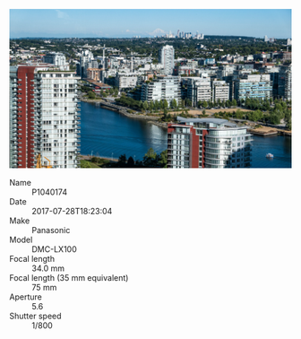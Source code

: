 [![P1040174](/photos/hd/P1040174.jpg)](/photos/full/P1040174.jpg?raw=true)

<dl>
  <dt>Name</dt>
  <dd>P1040174</dd>
  <dt>Date</dt>
  <dd>2017-07-28T18:23:04</dd>
  <dt>Make</dt>
  <dd>Panasonic</dd>
  <dt>Model</dt>
  <dd>DMC-LX100</dd>
  <dt>Focal length</dt>
  <dd>34.0 mm</dd>
  <dt>Focal length (35 mm equivalent)</dt>
  <dd>75 mm</dd>
  <dt>Aperture</dt>
  <dd>5.6</dd>
  <dt>Shutter speed</dt>
  <dd>1/800</dd>
</dl>
